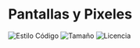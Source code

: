# Pantallas y Pixeles

![Estilo Código](https://github.com/enflujo/enflujo-pantallas-pixeles/actions/workflows/estilo-codigo.yml/badge.svg)
![Tamaño](https://img.shields.io/github/repo-size/enflujo/enflujo-pantallas-pixeles?color=%235757f7&label=Tama%C3%B1o%20repo&logo=open-access&logoColor=white)
![Licencia](https://img.shields.io/github/license/enflujo/enflujo-pantallas-pixeles?label=Licencia&logo=open-source-initiative&logoColor=white)
